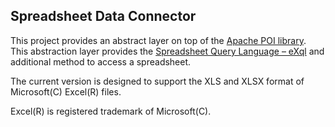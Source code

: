 ## Spreadsheet Data Connector ##

This project provides an abstract layer on top of the [Apache POI library](http://poi.apache.org/). This abstraction layer provides the [Spreadsheet Query Language – eXql](http://code.google.com/p/spreadsheet-data-connector/wiki/QueryLanguage) and additional method to access a spreadsheet.

The current version is designed to support the XLS and XLSX format of Microsoft(C) Excel(R) files.

Excel(R) is registered trademark of Microsoft(C).